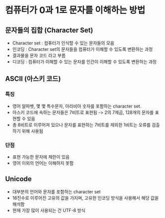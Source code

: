 # 컴퓨터가 0과 1로 문자를 이해하는 방법
## 문자들의 집합 (Character Set)
- Character set : 컴퓨터가 인식할 수 있는 문자들의 모음
- 인코딩 : Character set의 문자들을 컴퓨터가 이해할 수 있도록 변환하는 과정
- 결과물을 문자 코드 라고 부름
- 디코딩 : 컴퓨터가 이해할 수 있는 문자를 인간이 이해할 수 있도록 변환하는 과정

## ASCII (아스키 코드)
### 특징
- 영어 알파벳, 몇 몇 특수문자, 아라비아 숫자를 포함하는 character set.
- 아스키 코드에 속하는 문자들은 7비트로 표현됨 -> 2의 7제곱, 128개의 문자를 표현할 수 있음
- 총 8비트로 이루어져 있으나 문자를 표현하는 7비트를 제외한 1비트는 오류를 검출하기 위해 사용됨

### 단점
- 표현 가능한 문자에 제한이 있음
- 영어 이외의 언어는 이해하지 못함

## Unicode
- 대부분의 언어와 문자를 포함하는 character set
- 16진수로 이루어진 고유의 값을 가지며, 고유한 인코딩 방식을 사용해서 해당 값을 해석함
- 현재 가장 많이 사용되는 건 UTF-8 방식